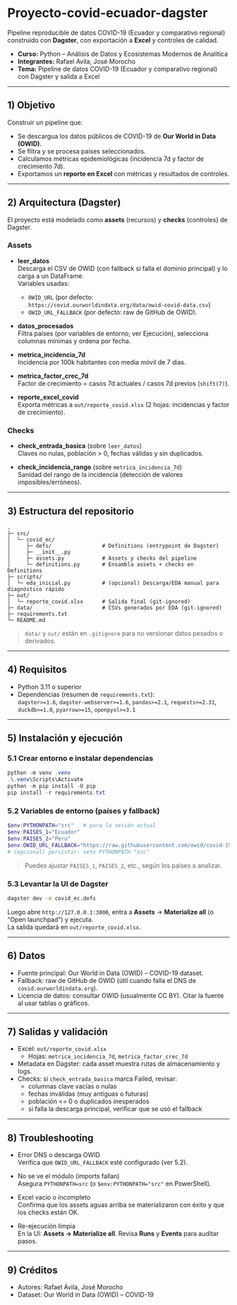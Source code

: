 # Proyecto-covid-ecuador-dagster

Pipeline reproducible de datos COVID-19 (Ecuador y comparativo regional) construido con **Dagster**, con exportación a **Excel** y controles de calidad.

- **Curso:** Python – Análisis de Datos y Ecosistemas Modernos de Analítica
- **Integrantes:** Rafael Avila, José Morocho
- **Tema:** Pipeline de datos COVID-19 (Ecuador y comparativo regional) con Dagster y salida a Excel

---

## 1) Objetivo

Construir un pipeline que:
- Se descargua los datos públicos de COVID-19 de **Our World in Data (OWID)**.
- Se filtra y se procesa países seleccionados.
- Calculamos métricas epidemiológicas (incidencia 7d y factor de crecimiento 7d).
- Exportamos un **reporte en Excel** con métricas y resultados de controles.

---

## 2) Arquitectura (Dagster)

El proyecto está modelado como **assets** (recursos) y **checks** (controles) de Dagster.

### Assets
- **leer_datos**  
  Descarga el CSV de OWID (con fallback si falla el dominio principal) y lo carga a un DataFrame.  
  Variables usadas:  
  - `OWID_URL` (por defecto: `https://covid.ourworldindata.org/data/owid-covid-data.csv`)  
  - `OWID_URL_FALLBACK` (por defecto: raw de GitHub de OWID).

- **datos_procesados**  
  Filtra países (por variables de entorno; ver Ejecución), selecciona columnas mínimas y ordena por fecha.

- **metrica_incidencia_7d**  
  Incidencia por 100k habitantes con media móvil de 7 días.

- **metrica_factor_crec_7d**  
  Factor de crecimiento = casos 7d actuales / casos 7d previos (`shift(7)`).

- **reporte_excel_covid**  
  Exporta métricas a `out/reporte_covid.xlsx` (2 hojas: incidencias y factor de crecimiento).

### Checks
- **check_entrada_basica** (sobre `leer_datos`)  
  Claves no nulas, población > 0, fechas válidas y sin duplicados.

- **check_incidencia_rango** (sobre `metrica_incidencia_7d`)  
  Sanidad del rango de la incidencia (detección de valores imposibles/erróneos).

---

## 3) Estructura del repositorio

```
.
├─ src/
│  └─ covid_ec/
│     ├─ defs/                # Definitions (entrypoint de Dagster)
│     ├─ __init__.py
│     ├─ assets.py            # Assets y checks del pipeline
│     └─ definitions.py       # Ensambla assets + checks en Definitions
├─ scripts/
│  └─ eda_inicial.py          # (opcional) Descarga/EDA manual para diagnóstico rápido
├─ out/
│  └─ reporte_covid.xlsx      # Salida final (git-ignored)
├─ data/                      # CSVs generados por EDA (git-ignored)
├─ requirements.txt
└─ README.md
```

> `data/` y `out/` están en `.gitignore` para no versionar datos pesados o derivados.

---

## 4) Requisitos

- Python 3.11 o superior
- Dependencias (resumen de `requirements.txt`):  
  `dagster>=1.6`, `dagster-webserver>=1.6`, `pandas>=2.1`, `requests>=2.31`,  
  `duckdb>=1.0`, `pyarrow>=15`, `openpyxl>=3.1`

---

## 5) Instalación y ejecución

### 5.1 Crear entorno e instalar dependencias

```powershell
python -m venv .venv
.\.venv\Scripts\Activate
python -m pip install -U pip
pip install -r requirements.txt
```

### 5.2 Variables de entorno (países y fallback)

```powershell
$env:PYTHONPATH="src"   # para la sesión actual
$env:PAISES_1="Ecuador"
$env:PAISES_2="Peru"
$env:OWID_URL_FALLBACK="https://raw.githubusercontent.com/owid/covid-19-data/master/public/data/owid-covid-data.csv"
# (opcional) persistir: setx PYTHONPATH "src"
```

> Puedes ajustar `PAISES_1`, `PAISES_2`, etc., según los países a analizar.

### 5.3 Levantar la UI de Dagster

```bash
dagster dev -m covid_ec.defs
```

Luego abre `http://127.0.0.1:3000`, entra a **Assets** → **Materialize all** (o “Open launchpad”) y ejecuta.  
La salida quedará en `out/reporte_covid.xlsx`.

---

## 6) Datos

- Fuente principal: Our World in Data (OWID) – COVID-19 dataset.
- Fallback: raw de GitHub de OWID (útil cuando falla el DNS de `covid.ourworldindata.org`).
- Licencia de datos: consultar OWID (usualmente CC BY). Citar la fuente al usar tablas o gráficos.

---

## 7) Salidas y validación

- Excel: `out/reporte_covid.xlsx`  
  - Hojas: `metrica_incidencia_7d`, `metrica_factor_crec_7d`
- Metadata en Dagster: cada asset muestra rutas de almacenamiento y logs.
- Checks: si `check_entrada_basica` marca Failed, revisar:
  - columnas clave vacías o nulas
  - fechas inválidas (muy antiguas o futuras)
  - población <= 0 o duplicados inesperados
  - si falla la descarga principal, verificar que se usó el fallback

---

## 8) Troubleshooting

- Error DNS o descarga OWID  
  Verifica que `OWID_URL_FALLBACK` esté configurado (ver 5.2).

- No se ve el módulo (imports fallan)  
  Asegura `PYTHONPATH=src` (o `$env:PYTHONPATH="src"` en PowerShell).

- Excel vacío o incompleto  
  Confirma que los assets aguas arriba se materializaron con éxito y que los checks están OK.

- Re-ejecución limpia  
  En la UI: **Assets → Materialize all**. Revisa **Runs** y **Events** para auditar pasos.

---

## 9) Créditos

- Autores: Rafael Ávila, José Morocho
- Dataset: Our World in Data (OWID) – COVID-19
